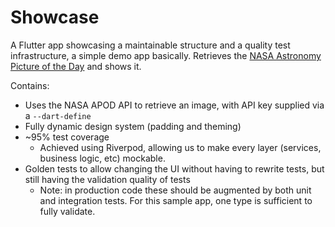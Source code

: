 # Showcase
A Flutter app showcasing a maintainable structure and a quality test infrastructure, a simple demo app basically. Retrieves the [NASA Astronomy Picture of the Day](https://github.com/nasa/apod-api) and shows it.

Contains:
- Uses the NASA APOD API to retrieve an image, with API key supplied via a `--dart-define`
- Fully dynamic design system (padding and theming)
- ~95% test coverage
	- Achieved using Riverpod, allowing us to make every layer (services, business logic, etc) mockable.
- Golden tests to allow changing the UI without having to rewrite tests, but still having the validation quality of tests
	- Note: in production code these should be augmented by both unit and integration tests. For this sample app, one type is sufficient to fully validate.
